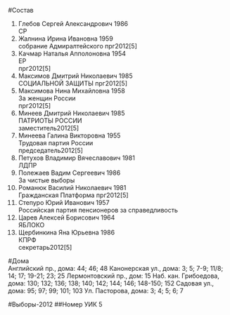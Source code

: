 #Состав
1. Глебов Сергей Александрович 1986   
    СР
2. Жалнина Ирина Ивановна 1959   
    собрание Адмиралтейского
    прг2012[5]
3. Качмар Наталья Апполоновна 1954   
    ЕР  
    прг2012[5]
4. Максимов Дмитрий Николаевич 1985   
    СОЦИАЛЬНОЙ ЗАЩИТЫ
    прг2012[5]
5. Максимова Нина Михайловна 1958   
    За женщин России  
    прг2012[5]
6. Минеев Дмитрий Николаевич 1985   
    ПАТРИОТЫ РОССИИ  
    заместитель2012[5]
7. Минеева Галина Викторовна 1955   
    Трудовая партия России  
    председатель2012[5]
8. Петухов Владимир Вячеславович 1981   
    ЛДПР
9. Полежаев Вадим Сергеевич 1986   
    За чистые выборы
10. Романюк Василий Николаевич 1981   
    Гражданская Платформа
    прг2012[5]
11. Степуро Юрий Иванович 1957   
    Российская партия пенсионеров за справедливость
12. Царев Алексей Борисович 1964   
    ЯБЛОКО
13. Щербинкина Яна Юрьевна 1986   
    КПРФ   
    секретарь2012[5]

#Дома  
Английский пр., дома: 44; 46; 48 Канонерская ул., дома: 3; 5; 7-9; 11/8; 14; 17; 19-21; 23; 25 Лермонтовский пр., дом: 15 Наб. кан. Грибоедова, дома: 130; 132; 136; 138; 140; 142; 144; 146; 148-150; 152 Садовая ул., дома: 95; 97; 99; 101; 103 Ул. Пасторова, дома: 3; 4; 5; 6; 7

#Выборы-2012
##Номер УИК
5
